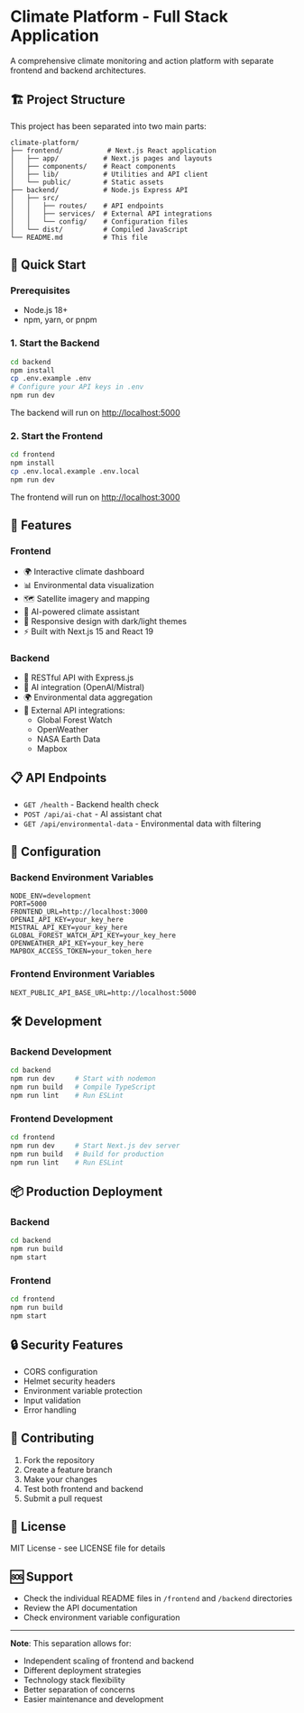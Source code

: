 # Climate Platform - Full Stack Application

A comprehensive climate monitoring and action platform with separate frontend and backend architectures.

## 🏗️ Project Structure

This project has been separated into two main parts:

```
climate-platform/
├── frontend/           # Next.js React application
│   ├── app/           # Next.js pages and layouts
│   ├── components/    # React components
│   ├── lib/           # Utilities and API client
│   └── public/        # Static assets
├── backend/           # Node.js Express API
│   ├── src/
│   │   ├── routes/    # API endpoints
│   │   ├── services/  # External API integrations
│   │   └── config/    # Configuration files
│   └── dist/          # Compiled JavaScript
└── README.md          # This file
```

## 🚀 Quick Start

### Prerequisites
- Node.js 18+
- npm, yarn, or pnpm

### 1. Start the Backend

```bash
cd backend
npm install
cp .env.example .env
# Configure your API keys in .env
npm run dev
```

The backend will run on [http://localhost:5000](http://localhost:5000)

### 2. Start the Frontend

```bash
cd frontend
npm install
cp .env.local.example .env.local
npm run dev
```

The frontend will run on [http://localhost:3000](http://localhost:3000)

## 🌟 Features

### Frontend
- 🌍 Interactive climate dashboard
- 📊 Environmental data visualization
- 🗺️ Satellite imagery and mapping
- 🤖 AI-powered climate assistant
- 📱 Responsive design with dark/light themes
- ⚡ Built with Next.js 15 and React 19

### Backend
- 🚀 RESTful API with Express.js
- 🤖 AI integration (OpenAI/Mistral)
- 🌍 Environmental data aggregation
- 📡 External API integrations:
  - Global Forest Watch
  - OpenWeather
  - NASA Earth Data
  - Mapbox

## 📋 API Endpoints

- `GET /health` - Backend health check
- `POST /api/ai-chat` - AI assistant chat
- `GET /api/environmental-data` - Environmental data with filtering

## 🔧 Configuration

### Backend Environment Variables
```env
NODE_ENV=development
PORT=5000
FRONTEND_URL=http://localhost:3000
OPENAI_API_KEY=your_key_here
MISTRAL_API_KEY=your_key_here
GLOBAL_FOREST_WATCH_API_KEY=your_key_here
OPENWEATHER_API_KEY=your_key_here
MAPBOX_ACCESS_TOKEN=your_token_here
```

### Frontend Environment Variables
```env
NEXT_PUBLIC_API_BASE_URL=http://localhost:5000
```

## 🛠️ Development

### Backend Development
```bash
cd backend
npm run dev     # Start with nodemon
npm run build   # Compile TypeScript
npm run lint    # Run ESLint
```

### Frontend Development
```bash
cd frontend
npm run dev     # Start Next.js dev server
npm run build   # Build for production
npm run lint    # Run ESLint
```

## 📦 Production Deployment

### Backend
```bash
cd backend
npm run build
npm start
```

### Frontend
```bash
cd frontend
npm run build
npm start
```

## 🔒 Security Features

- CORS configuration
- Helmet security headers
- Environment variable protection
- Input validation
- Error handling

## 🤝 Contributing

1. Fork the repository
2. Create a feature branch
3. Make your changes
4. Test both frontend and backend
5. Submit a pull request

## 📄 License

MIT License - see LICENSE file for details

## 🆘 Support

- Check the individual README files in `/frontend` and `/backend` directories
- Review the API documentation
- Check environment variable configuration

---

**Note**: This separation allows for:
- Independent scaling of frontend and backend
- Different deployment strategies
- Technology stack flexibility
- Better separation of concerns
- Easier maintenance and development
